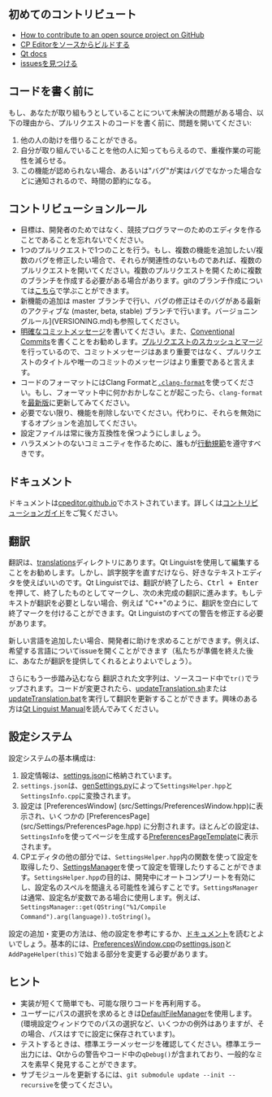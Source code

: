 ## 初めてのコントリビュート

-   [How to contribute to an open source project on GitHub](https://app.egghead.io/courses/how-to-contribute-to-an-open-source-project-on-github)
-   [CP Editorをソースからビルドする](https://cpeditor.org/docs/installation/build-from-source/)
-   [Qt docs](https://doc.qt.io/)
-   [issuesを見つける](https://github.com/cpeditor/cpeditor/contribute)

## コードを書く前に

もし、あなたが取り組もうとしていることについて未解決の問題がある場合、以下の理由から、プルリクエストのコードを書く前に、問題を開いてください:

1.  他の人の助けを借りることができる。
2.  自分が取り組んでいることを他の人に知ってもらえるので、重複作業の可能性を減らせる。
3.  この機能が認められない場合、あるいは"バグ"が実はバグでなかった場合などに通知されるので、時間の節約になる。

## コントリビューションルール

-   目標は、開発者のためではなく、競技プログラマーのためのエディタを作ることであることを忘れないでください。
-   1つのプルリクエストで1つのことを行う。もし、複数の機能を追加したい/複数のバグを修正したい場合で、それらが関連性のないものであれば、複数のプルリクエストを開いてください。複数のプルリクエストを開くために複数のブランチを作成する必要がある場合があります。gitのブランチ作成については[こちら](https://learngitbranching.js.org/)で学ぶことができます。
-   新機能の追加は master ブランチで行い、バグの修正はそのバグがある最新のアクティブな (master, beta, stable) ブランチで行います。バージョニングルール](VERSIONING.md)も参照してください。
-   [明確なコミットメッセージ](https://chris.beams.io/posts/git-commit/)を書いてください。また、[Conventional Commits](https://www.conventionalcommits.org/)を書くことをお勧めします。[プルリクエストのスカッシュとマージ](https://docs.github.com/en/free-pro-team@latest/github/collaborating-with-issues-and-pull-requests/about-pull-request-merges#squash-and-merge-your-pull-request-commits)を行っているので、コミットメッセージはあまり重要ではなく、プルリクエストのタイトルや唯一のコミットのメッセージはより重要であると言えます。
-   コードのフォーマットにはClang Formatと[`.clang-format`](.clang-format)を使ってください。もし、フォーマット中に何かおかしなことが起こったら、`clang-format`を[最新版](https://releases.llvm.org/download.html)に更新してみてください。
-   必要でない限り、機能を削除しないでください。代わりに、それらを無効にするオプションを追加してください。
-   設定ファイルは常に後方互換性を保つようにしましょう。
-   ハラスメントのないコミュニティを作るために、誰もが[行動規範](CODE_OF_CONDUCT.md)を遵守すべきです。

## ドキュメント

ドキュメントは[cpeditor.github.io](https://github.com/cpeditor/cpeditor.github.io)でホストされています。詳しくは[コントリビューションガイド](https://github.com/cpeditor/cpeditor.github.io/blob/hugo/CONTRIBUTING.md)をご覧ください。

## 翻訳

翻訳は、[translations](translations)ディレクトリにあります。Qt Linguistを使用して編集することをお勧めします。しかし、誤字脱字を直すだけなら、好きなテキストエディタを使えばいいのです。Qt Linguistでは、翻訳が終了したら、<kbd>Ctrl + Enter</kbd> を押して、終了したものとしてマークし、次の未完成の翻訳に進みます。もしテキストが翻訳を必要としない場合、例えば "C++"のように、翻訳を空白にして終了マークを付けることができます。Qt Linguistのすべての警告を修正する必要があります。

新しい言語を追加したい場合、開発者に助けを求めることができます。例えば、希望する言語についてissueを開くことができます（私たちが準備を終えた後に、あなたが翻訳を提供してくれるとよりよいでしょう）。

さらにもう一歩踏み込むなら 翻訳された文字列は、ソースコード中で`tr()`でラップされます。コードが変更されたら、[updateTranslation.sh](tools/updateTranslation.sh)または[updateTranslation.bat](tools/updateTranslation.bat)を実行して翻訳を更新することができます。興味のある方は[Qt Linguist Manual](https://doc.qt.io/qt-5/qtlinguist-index.html)を読んでみてください。

## 設定システム

設定システムの基本構成は:

1.  設定情報は、[settings.json](src/Settings/settings.json)に格納されています。
2.  `settings.json`は、[genSettings.py](src/Settings/genSettings.py)によって`SettingsHelper.hpp`と`SettingsInfo.cpp`に変換されます。
3.  設定は [PreferencesWindow] (src/Settings/PreferencesWindow.hpp)に表示され、いくつかの [PreferencesPage] (src/Settings/PreferencesPage.hpp) に分割されます。ほとんどの設定は、`SettingsInfo`を使ってページを生成する[PreferencesPageTemplate](src/Settings/PreferencesPageTemplate.hpp)に表示されます。
4.  CPエディタの他の部分では、`SettingsHelper.hpp`内の関数を使って設定を取得したり、[SettingsManager](src/Settings/SettingsManager.hpp)を使って設定を管理したりすることができます。`SettingsHelper.hpp`の目的は、開発中にオートコンプリートを有効にし、設定名のスペルを間違える可能性を減らすことです。`SettingsManager`は通常、設定名が変数である場合に使用します。例えば、`SettingsManager::get(QString("%1/Compile Command").arg(language)).toString()`。

設定の追加・変更の方法は、他の設定を参考にするか、[ドキュメント](src/Settings/README.md)を読むとよいでしょう。基本的には、[PreferencesWindow.cpp](src/Settings/PreferencesWindow.cpp)の[settings.json](src/Settings/settings.json)と`AddPageHelper(this)`で始まる部分を変更する必要があります。

## ヒント

-   実装が短くて簡単でも、可能な限りコードを再利用する。
-   ユーザーにパスの選択を求めるときは[DefaultFileManager](src/Settings/DefaultPathManager.hpp)を使用します。(環境設定ウィンドウでのパスの選択など、いくつかの例外はありますが、その場合、パスはすでに設定に保存されています)。
-   テストするときは、標準エラーメッセージを確認してください。標準エラー出力には、Qtからの警告やコード中の`qDebug()`が含まれており、一般的なミスを素早く発見することができます。
-   サブモジュールを更新するには、`git submodule update --init --recursive`を使ってください。
